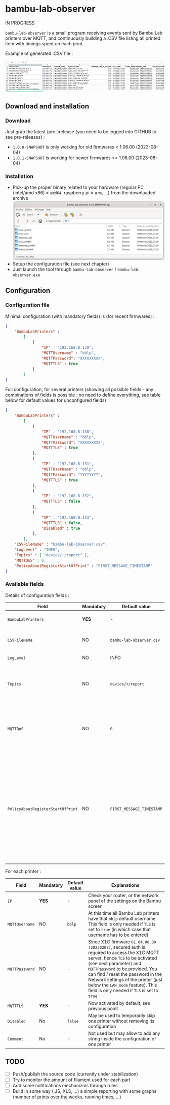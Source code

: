 # bambu-lab-observer

IN PROGRESS

`bambu-lab-observer` is a small program receiving events sent by Bambu Lab printers over MQTT, and continuously building a .CSV file listing all printed item with timings spent on each print.

Example of generated .CSV file : 

![](bambu-lab-observer-csv-example.png)

## Download and installation

### Download

Just grab the latest (pre-)release (you need to be logged into GITHUB to see pre-releases) : 
- `1.0.0-SNAPSHOT` is only working for old firmwares < 1.06.00 (2023-08-04)
- `1.0.1-SNAPSHOT` is working for newer firmwares >= 1.06.00 (2023-08-04)

### Installation

- Pick-up the proper binary related to your hardware (regular PC (intel/amd x86) = `amd64`, raspberry pi = `arm`, ...) from the downloaded archive
  ![](bambu-lab-observer-distribution-zip-content.png)
- Setup the configuration file (see next chapter)
- Just launch the tool through `bambu-lab-observer` / `bambu-lab-observer.exe`

## Configuration

### Configuration file

Minimal configuration (with mandatory fields) is (for recent firmwares) :

```json
{
    "BambuLabPrinters" : 
        [ 
            { 
                "IP" : "192.168.8.130",  
                "MQTTUsername" : "bblp", 
                "MQTTPassword": "XXXXXXXXX",
                "MQTTTLS" : true
            }
        ]
}
```

Full configuration, for several printers (showing all possible fields - any combinations of fields is possible : no need to define everything, see table below for default values for unconfigured fields) : 

```json
{
    "BambuLabPrinters" : 
        [ 
            { 
                "IP" : "192.168.8.130",  
                "MQTTUsername" : "bblp", 
                "MQTTPassword": "XXXXXXXXX",
                "MQTTTLS" : true
            },
            { 
                "IP" : "192.168.8.131",  
                "MQTTUsername" : "bblp", 
                "MQTTPassword": "YYYYYYYY",
                "MQTTTLS" : true
            },
            { 
                "IP" : "192.168.8.132",
                "MQTTTLS" : false
            },
            { 
                "IP" : "192.168.8.133",
                "MQTTTLS" : false,
                "Disabled" : true
            },
        ],
    "CSVFileName" : "bambu-lab-observer.csv",
    "LogLevel" : "INFO",
    "Topics" : [ "device/+/report" ],
    "MQTTQoS" : 0,
    "PolicyAboutRegisterStartOfPrint" : "FIRST_MESSAGE_TIMESTAMP"
}
```

### Available fields

Details of configuration fields :

| Field                              | Mandatory | Default value             | Explanations                                                                |
|------------------------------------|-----------|---------------------------|-----------------------------------------------------------------------------|
| `BambuLabPrinters`                 | **YES**  | -                         | Array of printers addresses that need to be monitored (see example just before).                     |
| `CSVFileName`                      | NO  | `bambu-lab-observer.csv`  | Name (and path if needed) of the CSV file in which the prints are going to be reported                    |
| `LogLevel`                         | NO  | INFO                      | Log levels. Possible values : `DEBUG`, `INFO`, `WARN`, `ERROR` , `NONE`     |
| `Topics`                           | NO  | `device/+/report`         | Array of topics to be monitored. `+` means "any value". Example : `[ "#" ]` (all topics), or `[ "device/<AMD_ID_1>/report", "device/<AMD_ID_2>/report" ]`                    |
| `MQTTQoS`                          | NO  | `0`                       | Default value for MQTT QoS. `0` should be fine, keep in mind that higher values may have side  effects on the MQTT server located inside the printer (as messages will be buffered there in case of the network being down, and so on)                    |
| `PolicyAboutRegisterStartOfPrint`  | NO  | `FIRST_MESSAGE_TIMESTAMP` | Policy about "how to track the beginning of one print. Either `FIRST_MESSAGE_TIMESTAMP` : beginning will be after the first MQTT message is sent by the printer (but if you stop and restart the program during the print, the counting will restart at 0), either `GCODE_START_TIMESTAMP`, which means the start time will be extracted from the GCODE information sent by the printer (in this case, you can restart the program during the print, BUT it may be inaccurate as it will be the time at which you hitted "print" in Bambu Studio)                    |

For each printer : 

| Field                       | Mandatory | Default value             | Explanations                                                                |
|-----------------------------|-----------|---------------------------|-----------------------------------------------------------------------------|
| `IP`                        | **YES**   | -                         | Check your router, or the network panel of the settings on the Bambu screen |
| `MQTTUsername`              | NO        | `bblp`                    | At this time all Bambu Lab printers have that `bblp` default username. This field is only needed if `TLS` is set to `true` (in which case that username has to be entered)              |
| `MQTTPassword`              | NO        | -                         | Since X1C firmware `01.04.00.00 (20230207)`, secured auth is required to access the X1C MQTT server, hence `TLS` to be activated (see next parameter) and `MQTTPassword` to be provided. You can find / reset the password in the Network settings of the printer (just below the `LAN mode` feature). This field is only needed if `TLS` is set to `true`  |
| `MQTTTLS`                   | **YES**   | -                         | Now activated by default, see previous point                                             |
| `Disabled`                  | No        | `false`                   | May be used to temporarily skip one printer without removing its configuration                                             |
| `Comment`                   | No        | -                         | Not used but may allow to add any string inside the configuration of one printer                   |



## TODO 

- [ ] Push/publish the source code (currently under stabilization)
- [ ] Try to monitor the amount of filament used for each part
- [ ] Add some notifications mechanizms through rules
- [ ] Build in some way (.JS, XLS, ...) a simple reporting with some graphs (number of prints over the weeks, running times, ...)
